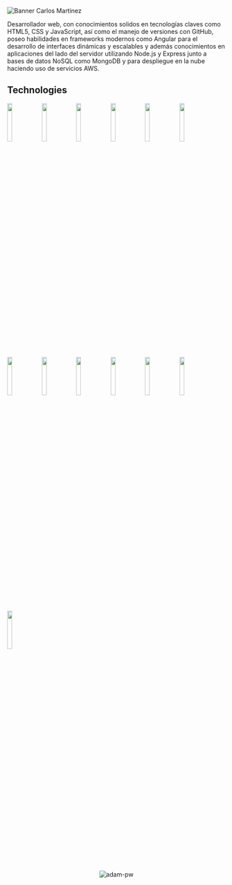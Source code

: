![Banner Carlos Martinez](https://github.com/CarlosMrtnzMrtnz/CarlosMrtnzMrtnz/assets/150188692/caa5a838-1f5f-4058-9b13-89f1396e1c29)

Desarrollador web, con conocimientos solidos en tecnologías claves como HTML5, CSS y JavaScript, así como el manejo de versiones con GitHub, poseo habilidades en frameworks modernos como Angular para el desarrollo de interfaces dinámicas y escalables y además conocimientos en aplicaciones del lado del servidor utilizando Node.js y Express junto a bases de datos NoSQL como MongoDB y para despliegue en la nube haciendo uso de servicios AWS.

## Technologies ##
 <code><img width="15%" src="https://www.vectorlogo.zone/logos/javascript/javascript-ar21.svg"></code>
 <code><img width="15%" src="https://www.vectorlogo.zone/logos/typescriptlang/typescriptlang-ar21.svg"></code>
 <code><img width="15%" src="https://www.vectorlogo.zone/logos/angular/angular-ar21.svg"></code>
 <code><img width="15%" src="https://www.vectorlogo.zone/logos/getbootstrap/getbootstrap-ar21.svg"></code>
<code><img width="15%" src="https://www.vectorlogo.zone/logos/nodejs/nodejs-ar21.svg"></code>
<code><img width="15%" src="https://www.vectorlogo.zone/logos/expressjs/expressjs-ar21.svg"></code>
<code><img width="15%" src="https://www.vectorlogo.zone/logos/mongodb/mongodb-ar21.svg"></code>
<code><img width="15%" src="https://www.vectorlogo.zone/logos/docker/docker-ar21.svg"></code>
<code><img width="15%" src="https://www.vectorlogo.zone/logos/nginx/nginx-ar21.svg"></code>
<code><img width="15%" src="https://www.vectorlogo.zone/logos/amazon_aws/amazon_aws-ar21.svg"></code>
<code><img width="15%" src="https://www.vectorlogo.zone/logos/git-scm/git-scm-ar21.svg"></code>
<code><img width="15%" src="https://www.vectorlogo.zone/logos/npmjs/npmjs-ar21.svg"></code>
<code><img width="15%" src="https://encrypted-tbn0.gstatic.com/images?q=tbn:ANd9GcSTyz81aDpMm9JpNTcARITR7XrtlLTSKrHGRA&s"></code>
<div align="center"><img align="center" src="https://github.com/Adam-pw/Adam-pw/blob/main/animation_500_kxa883sd.gif" alt="adam-pw" /></div>
